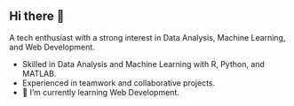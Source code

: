 ## Hi there 👋

A tech enthusiast with a strong interest in Data Analysis, Machine Learning, and Web Development.

- Skilled in Data Analysis and Machine Learning with R, Python, and MATLAB. 
- Experienced in teamwork and collaborative projects.
- 🌱 I’m currently learning Web Development.

<!--
**Pegah1999/Pegah1999** is a ✨ _special_ ✨ repository because its `README.md` (this file) appears on your GitHub profile.

Here are some ideas to get you started:

- 🔭 I’m currently working on ...
- 🌱 I’m currently learning ...
- 👯 I’m looking to collaborate on ...
- 🤔 I’m looking for help with ...
- 💬 Ask me about ...
- 📫 How to reach me: ...
- 😄 Pronouns: ...
- ⚡ Fun fact: ...
-->
